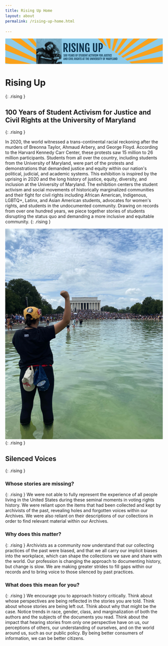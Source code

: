```yaml
---
title: Rising Up Home
layout: about
permalink: /rising-up-home.html

---
```


![Home header banner](objects/a_homepage_headline.png)

# Rising Up 
{: .rising }
## 100 Years of Student Activism for Justice and Civil Rights at the University of Maryland 
{: .rising }

In 2020, the world witnessed a trans-continental racial reckoning after the murders of Breonna Taylor, Ahmaud Arbery, and George Floyd. According to the Harvard Kennedy Carr Center, these protests saw 15 million to 26 million participants. Students from all over the country, including students from the University of Maryland, were part of the protests and demonstrations that demanded justice and equity within our nation's political, judicial, and academic systems. This exhibition is inspired by the uprising in 2020 and the long history of justice, equity, diversity, and inclusion at the University of Maryland. The exhibition centers the student activism and social movements of historically marginalized communities and their fight for civil rights including African American, Indigenous, LGBTQ+, Latinx, and Asian American students, advocates for women's rights, and students in the undocumented community. Drawing on records from over one hundred years, we piece together stories of students disrupting the status quo and demanding a more inclusive and equitable community.
{: .rising }

![Saba Tshibaka, co-founder of Black Terps Matter standing in the fountain on the National Mall](objects/saba-photo-national-mall-1.jpg "Saba Tshibaka")
{: .rising }

## Silenced Voices
{: .rising }

### Whose stories are missing? 
{: .rising }
We were not able to fully represent the experience of all people living in the United States during these seminal moments in voting rights history. We were reliant upon the items that had been collected and kept by archivists of the past, revealing holes and forgotten voices within our Archives. We were also reliant on their descriptions of our collections in order to find relevant material within our Archives. 

### Why does this matter? 
{: .rising }
Archivists as a community now understand that our collecting practices of the past were biased, and that we all carry our implicit biases into the workplace, which can shape the collections we save and share with the world. Our profession is changing the approach to documenting history, but change is slow. We are making greater strides to fill gaps within our records and to bring voice to those silenced by past practices. 

### What does this mean for you?
{: .rising }
We encourage you to approach history critically. Think about whose perspectives are being reflected in the stories you are told. Think about whose stories are being left out. Think about why that might be the case. Notice trends in race, gender, class, and marginalization of both the authors and the subjects of the documents you read. Think about the impact that hearing stories from only one perspective have on us, our perceptions of others, our understanding of ourselves, and on the world around us, such as our public policy. By being better consumers of information, we can be better citizens.
